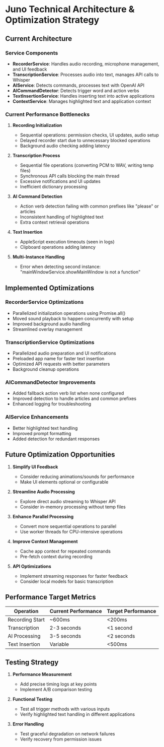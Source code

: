 # Juno Technical Architecture & Optimization Strategy

## Current Architecture

### Service Components
- **RecorderService**: Handles audio recording, microphone management, and UI feedback
- **TranscriptionService**: Processes audio into text, manages API calls to Whisper
- **AIService**: Detects commands, processes text with OpenAI API
- **AICommandDetector**: Detects trigger word and action verbs
- **TextInsertionService**: Handles inserting text into active applications
- **ContextService**: Manages highlighted text and application context

### Current Performance Bottlenecks

1. **Recording Initialization**
   - Sequential operations: permission checks, UI updates, audio setup
   - Delayed recorder start due to unnecessary blocked operations
   - Background audio checking adding latency

2. **Transcription Process**
   - Sequential file operations (converting PCM to WAV, writing temp files)
   - Synchronous API calls blocking the main thread
   - Excessive notifications and UI updates
   - Inefficient dictionary processing

3. **AI Command Detection**
   - Action verb detection failing with common prefixes like "please" or articles
   - Inconsistent handling of highlighted text
   - Extra context retrieval operations

4. **Text Insertion**
   - AppleScript execution timeouts (seen in logs)
   - Clipboard operations adding latency

5. **Multi-Instance Handling**
   - Error when detecting second instance: "mainWindowService.showMainWindow is not a function"

## Implemented Optimizations

### RecorderService Optimizations
- Parallelized initialization operations using Promise.all()
- Moved sound playback to happen concurrently with setup
- Improved background audio handling
- Streamlined overlay management

### TranscriptionService Optimizations
- Parallelized audio preparation and UI notifications
- Preloaded app name for faster text insertion
- Optimized API requests with better parameters
- Background cleanup operations

### AICommandDetector Improvements
- Added fallback action verb list when none configured
- Improved detection to handle articles and common prefixes
- Enhanced logging for troubleshooting

### AIService Enhancements
- Better highlighted text handling
- Improved prompt formatting
- Added detection for redundant responses

## Future Optimization Opportunities

1. **Simplify UI Feedback**
   - Consider reducing animations/sounds for performance
   - Make UI elements optional or configurable

2. **Streamline Audio Processing**
   - Explore direct audio streaming to Whisper API
   - Consider in-memory processing without temp files

3. **Enhance Parallel Processing**
   - Convert more sequential operations to parallel
   - Use worker threads for CPU-intensive operations

4. **Improve Context Management**
   - Cache app context for repeated commands
   - Pre-fetch context during recording

5. **API Optimizations**
   - Implement streaming responses for faster feedback
   - Consider local models for basic transcription

## Performance Target Metrics

| Operation | Current Performance | Target Performance |
|-----------|---------------------|-------------------|
| Recording Start | ~600ms | <200ms |
| Transcription | 2-3 seconds | <1 second |
| AI Processing | 3-5 seconds | <2 seconds |
| Text Insertion | Variable | <500ms |

## Testing Strategy

1. **Performance Measurement**
   - Add precise timing logs at key points
   - Implement A/B comparison testing

2. **Functional Testing**
   - Test all trigger methods with various inputs
   - Verify highlighted text handling in different applications

3. **Error Handling**
   - Test graceful degradation on network failures
   - Verify recovery from permission issues 